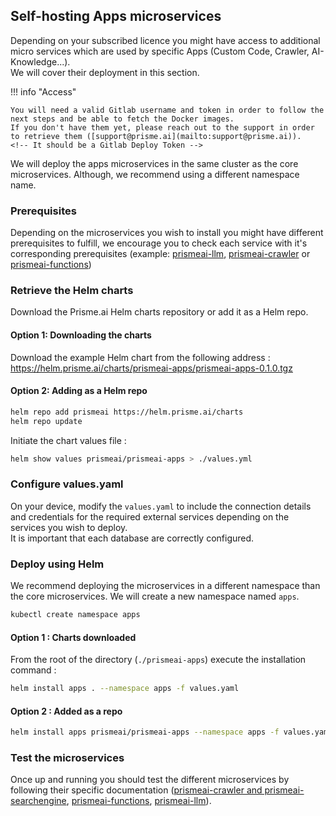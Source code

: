 ## Self-hosting Apps microservices

Depending on your subscribed licence you might have access to additional micro services which are used by specific Apps (Custom Code, Crawler, AI-Knowledge...).  
We will cover their deployment in this section.  

!!! info "Access"

    You will need a valid Gitlab username and token in order to follow the next steps and be able to fetch the Docker images.  
    If you don't have them yet, please reach out to the support in order to retrieve them ([support@prisme.ai](mailto:support@prisme.ai)).   
    <!-- It should be a Gitlab Deploy Token -->

We will deploy the apps microservices in the same cluster as the core microservices. Although, we recommend using a different namespace name.

### Prerequisites

Depending on the microservices you wish to install you might have different prerequisites to fulfill, we encourage you to check each service with it's corresponding prerequisites (example: [prismeai-llm](../configuration/prismeai-llm/index.md#installation-prerequisites), [prismeai-crawler](../configuration/prismeai-crawler/index.md#installation-prerequisites) or [prismeai-functions](../configuration/prismeai-functions/index.md#installation-prerequisites))


### Retrieve the Helm charts

Download the Prisme.ai Helm charts repository or add it as a Helm repo.

#### Option 1: Downloading the charts

Download the example Helm chart from the following address :  https://helm.prisme.ai/charts/prismeai-apps/prismeai-apps-0.1.0.tgz

#### Option 2: Adding as a Helm repo

```sh
helm repo add prismeai https://helm.prisme.ai/charts
helm repo update
```

Initiate the chart values file :  

```sh
helm show values prismeai/prismeai-apps > ./values.yml  
```


### Configure values.yaml

On your device, modify the `values.yaml` to include the connection details and credentials for the required external services depending on the services you wish to deploy.  
It is important that each database are correctly configured.

### Deploy using Helm
We recommend deploying the microservices in a different namespace than the core microservices. We will create a new namespace named `apps`. 

```sh
kubectl create namespace apps
```

#### Option 1 : Charts downloaded
From the root of the directory (`./prismeai-apps`) execute the installation command :  

```sh
helm install apps . --namespace apps -f values.yaml 
```

#### Option 2 : Added as a repo
```sh
helm install apps prismeai/prismeai-apps --namespace apps -f values.yaml
```

### Test the microservices
Once up and running you should test the different microservices by following their specific documentation ([prismeai-crawler and prismeai-searchengine](../configuration/prismeai-crawler/index.md#microservice-testing), [prismeai-functions](../configuration/prismeai-functions/index.md#microservice-testing), [prismeai-llm](../configuration/prismeai-llm/index.md#microservice-testing)).
